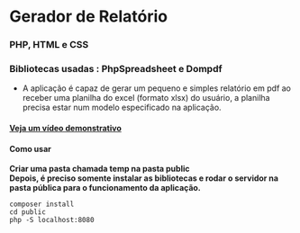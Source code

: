 # Gerador de Relatório
### PHP, HTML e CSS
### Bibliotecas usadas : PhpSpreadsheet e Dompdf
- A aplicação é capaz de gerar um pequeno e simples relatório em pdf ao receber uma planilha do excel (formato xlsx) do usuário, a planilha precisa estar num modelo especificado na aplicação.
#### <a href="https://youtu.be/LlCfcsOQoxA" target="_blank" rel="noopener noreferrer">Veja um vídeo demonstrativo</a>

#### Como usar
**Criar uma pasta chamada temp na pasta public**</br>
**Depois, é preciso somente instalar as bibliotecas e rodar o servidor na pasta pública para o funcionamento da aplicação.**

    composer install
    cd public
    php -S localhost:8080 
